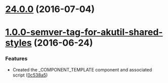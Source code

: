 <a name="24.0.0"></a>
# [24.0.0](https://aui-team-bot/https://bitbucket.org/atlassian/atlaskit/compare/1.0.0-semver-tag-for-akutil-shared-styles...v24.0.0) (2016-07-04)



<a name="1.0.0-semver-tag-for-akutil-shared-styles"></a>
# [1.0.0-semver-tag-for-akutil-shared-styles](https://aui-team-bot/https://bitbucket.org/atlassian/atlaskit/compare/0c538a5...1.0.0-semver-tag-for-akutil-shared-styles) (2016-06-24)


### Features

* Created the _COMPONENT_TEMPLATE component and associated script ([0c538a5](https://aui-team-bot/https://bitbucket.org/atlassian/atlaskit/commits/0c538a5))



